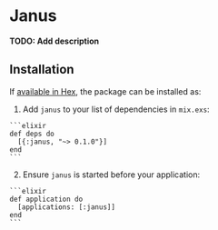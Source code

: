 # Janus

**TODO: Add description**

## Installation

If [available in Hex](https://hex.pm/docs/publish), the package can be installed as:

  1. Add `janus` to your list of dependencies in `mix.exs`:

    ```elixir
    def deps do
      [{:janus, "~> 0.1.0"}]
    end
    ```

  2. Ensure `janus` is started before your application:

    ```elixir
    def application do
      [applications: [:janus]]
    end
    ```


